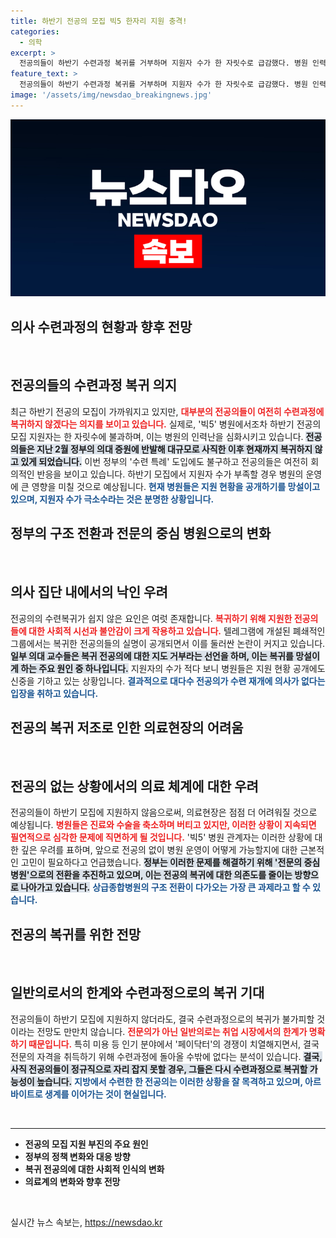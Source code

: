 ```yaml
---
title: 하반기 전공의 모집 빅5 한자리 지원 충격!
categories:
  - 의학
excerpt: >
  전공의들이 하반기 수련과정 복귀를 거부하며 지원자 수가 한 자릿수로 급감했다. 병원 인력 부족 사태가 심화되는 가운데, 정부는 전문의 중심으로 의료 시스템을 전환하겠다고 나섰다.
feature_text: >
  전공의들이 하반기 수련과정 복귀를 거부하며 지원자 수가 한 자릿수로 급감했다. 병원 인력 부족 사태가 심화되는 가운데, 정부는 전문의 중심으로 의료 시스템을 전환하겠다고 나섰다.
image: '/assets/img/newsdao_breakingnews.jpg'
---
```


<p><img src="/assets/img/newsdao_breakingnews.jpg" alt="ontimetimes 속보" /></p>

<h2 data-ke-size="size26">의사 수련과정의 현황과 향후 전망</h2><p data-ke-size="size16">&nbsp;</p>

<h2 data-ke-size="size26">전공의들의 수련과정 복귀 의지</h2>

<p data-ke-size="size16">최근 하반기 전공의 모집이 가까워지고 있지만, <b><span style="color: #ee2323;">대부분의 전공의들이 여전히 수련과정에 복귀하지 않겠다는 의지를 보이고 있습니다.</span></b> 실제로, '빅5' 병원에서조차 하반기 전공의 모집 지원자는 한 자릿수에 불과하며, 이는 병원의 인력난을 심화시키고 있습니다. <b><span style="background-color: #21538527;">전공의들은 지난 2월 정부의 의대 증원에 반발해 대규모로 사직한 이후 현재까지 복귀하지 않고 있게 되었습니다.</span></b> 이번 정부의 '수련 특례' 도입에도 불구하고 전공의들은 여전히 회의적인 반응을 보이고 있습니다. 하반기 모집에서 지원자 수가 부족할 경우 병원의 운영에 큰 영향을 미칠 것으로 예상됩니다. <b><span style="color: #1a5490;">현재 병원들은 지원 현황을 공개하기를 망설이고 있으며, 지원자 수가 극소수라는 것은 분명한 상황입니다.</span></b></p>

<h2 data-ke-size="size26">정부의 구조 전환과 전문의 중심 병원으로의 변화</h2>

<p data-ke-size="size16">&nbsp;</p>

<h2 data-ke-size="size26">의사 집단 내에서의 낙인 우려</h2>

<p data-ke-size="size16">전공의의 수련복귀가 쉽지 않은 요인은 여럿 존재합니다. <b><span style="color: #ee2323;">복귀하기 위해 지원한 전공의들에 대한 사회적 시선과 불안감이 크게 작용하고 있습니다.</span></b> 텔레그램에 개설된 폐쇄적인 그룹에서는 복귀한 전공의들의 실명이 공개되면서 이를 둘러싼 논란이 커지고 있습니다. <b><span style="background-color: #21538527;">일부 의대 교수들은 복귀 전공의에 대한 지도 거부라는 선언을 하며, 이는 복귀를 망설이게 하는 주요 원인 중 하나입니다.</span></b> 지원자의 수가 적다 보니 병원들은 지원 현황 공개에도 신중을 기하고 있는 상황입니다. <b><span style="color: #1a5490;">결과적으로 대다수 전공의가 수련 재개에 의사가 없다는 입장을 취하고 있습니다.</span></b></p>

<h2 data-ke-size="size26">전공의 복귀 저조로 인한 의료현장의 어려움</h2>

<p data-ke-size="size16">&nbsp;</p>

<h2 data-ke-size="size26">전공의 없는 상황에서의 의료 체계에 대한 우려</h2>

<p data-ke-size="size16">전공의들이 하반기 모집에 지원하지 않음으로써, 의료현장은 점점 더 어려워질 것으로 예상됩니다. <b><span style="color: #ee2323;">병원들은 진료와 수술을 축소하며 버티고 있지만, 이러한 상황이 지속되면 필연적으로 심각한 문제에 직면하게 될 것입니다.</span></b> '빅5' 병원 관계자는 이러한 상황에 대한 깊은 우려를 표하며, 앞으로 전공의 없이 병원 운영이 어떻게 가능할지에 대한 근본적인 고민이 필요하다고 언급했습니다. <b><span style="background-color: #21538527;">정부는 이러한 문제를 해결하기 위해 '전문의 중심 병원'으로의 전환을 추진하고 있으며, 이는 전공의 복귀에 대한 의존도를 줄이는 방향으로 나아가고 있습니다.</span></b> <b><span style="color: #1a5490;">상급종합병원의 구조 전환이 다가오는 가장 큰 과제라고 할 수 있습니다.</span></b></p>

<h2 data-ke-size="size26">전공의 복귀를 위한 전망</h2>

<p data-ke-size="size16">&nbsp;</p>

<h2 data-ke-size="size26">일반의로서의 한계와 수련과정으로의 복귀 기대</h2>

<p data-ke-size="size16">전공의들이 하반기 모집에 지원하지 않더라도, 결국 수련과정으로의 복귀가 불가피할 것이라는 전망도 만만치 않습니다. <b><span style="color: #ee2323;">전문의가 아닌 일반의로는 취업 시장에서의 한계가 명확하기 때문입니다.</span></b> 특히 미용 등 인기 분야에서 '페이닥터'의 경쟁이 치열해지면서, 결국 전문의 자격을 취득하기 위해 수련과정에 돌아올 수밖에 없다는 분석이 있습니다. <b><span style="background-color: #21538527;">결국, 사직 전공의들이 정규직으로 자리 잡지 못할 경우, 그들은 다시 수련과정으로 복귀할 가능성이 높습니다.</span></b> <b><span style="color: #1a5490;">지방에서 수련한 한 전공의는 이러한 상황을 잘 목격하고 있으며, 아르바이트로 생계를 이어가는 것이 현실입니다.</span></b></p> 

<p data-ke-size="size16">&nbsp;</p>

<hr />

<ul>
    <li><b>전공의 모집 지원 부진의 주요 원인</b></li>
    <li><b>정부의 정책 변화와 대응 방향</b></li>
    <li><b>복귀 전공의에 대한 사회적 인식의 변화</b></li>
    <li><b>의료계의 변화와 향후 전망</b></li>
</ul>

<p data-ke-size="size16">&nbsp;</p>
실시간 뉴스 속보는, <a href="https://newsdao.kr" rel="dofollow">https://newsdao.kr</a>


